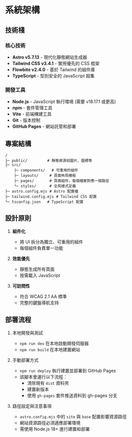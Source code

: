# 系統架構

## 技術棧

### 核心技術
- **Astro v5.7.13** - 現代化靜態網站生成器
- **Tailwind CSS v3.4.1** - 實用優先的 CSS 框架
- **Flowbite v2.4.0** - 基於 Tailwind 的組件庫
- **TypeScript** - 型別安全的 JavaScript 超集

### 開發工具
- **Node.js** - JavaScript 執行環境 (需要 v18.17.1 或更高)
- **npm** - 套件管理工具
- **Vite** - 前端構建工具
- **Git** - 版本控制
- **GitHub Pages** - 網站託管和部署

## 專案結構

```
/
├─ public/         # 靜態資源如圖片、圖標等
├─ src/
    ├─ components/   # 可重用的組件
    ├─ layouts/     # 頁面佈局模板
    ├─ pages/       # 頁面組件，每個檔案對應一個路徑
    └─ styles/      # 全局樣式定義
├─ astro.config.mjs # Astro 配置檔
├─ tailwind.config.mjs # Tailwind CSS 配置
└─ tsconfig.json   # TypeScript 配置
```

## 設計原則

1. **組件化**
   - 將 UI 拆分為獨立、可重用的組件
   - 每個組件負責單一功能

2. **效能優先**
   - 靜態生成所有頁面
   - 按需載入 JavaScript

3. **可訪問性**
   - 符合 WCAG 2.1 AA 標準
   - 完整的鍵盤導航支持

## 部署流程

1. 本地開發與測試
   - `npm run dev` 在本地啟動開發伺服器
   - `npm run build` 在本地建置網站
   
2. 手動部署方式
   - `npm run deploy` 執行建置並部署到 GitHub Pages
   - 該腳本會運行以下流程：
     - 清除現有 `dist` 資料夾
     - 建置新版本
     - 使用 `gh-pages` 套件推送資料到 gh-pages 分支
     
3. 路徑設定與注意事項
   - `astro.config.mjs` 中的 `site` 與 `base` 配置影響資源路徑
   - 網站資源路徑必須適應部署環境
   - 需使用 Node.js 18+ 進行建置和部署

